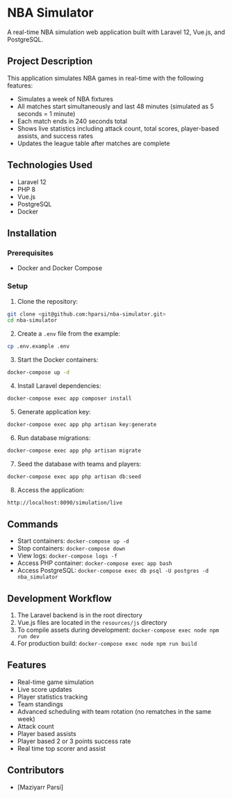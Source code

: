 # NBA Simulator

A real-time NBA simulation web application built with Laravel 12, Vue.js, and PostgreSQL.

## Project Description

This application simulates NBA games in real-time with the following features:
- Simulates a week of NBA fixtures
- All matches start simultaneously and last 48 minutes (simulated as 5 seconds = 1 minute)
- Each match ends in 240 seconds total
- Shows live statistics including attack count, total scores, player-based assists, and success rates
- Updates the league table after matches are complete

## Technologies Used

- Laravel 12
- PHP 8
- Vue.js
- PostgreSQL
- Docker

## Installation

### Prerequisites

- Docker and Docker Compose

### Setup

1. Clone the repository:
```bash
git clone <git@github.com:hparsi/nba-simulator.git>
cd nba-simulator
```

2. Create a `.env` file from the example:
```bash
cp .env.example .env
```

3. Start the Docker containers:
```bash
docker-compose up -d
```

4. Install Laravel dependencies:
```bash
docker-compose exec app composer install
```

5. Generate application key:
```bash
docker-compose exec app php artisan key:generate
```

6. Run database migrations:
```bash
docker-compose exec app php artisan migrate
```

7. Seed the database with teams and players:
```bash
docker-compose exec app php artisan db:seed
```

8. Access the application:
```bash
http://localhost:8090/simulation/live
```


## Commands

- Start containers: `docker-compose up -d`
- Stop containers: `docker-compose down`
- View logs: `docker-compose logs -f`
- Access PHP container: `docker-compose exec app bash`
- Access PostgreSQL: `docker-compose exec db psql -U postgres -d nba_simulator`

## Development Workflow

1. The Laravel backend is in the root directory
2. Vue.js files are located in the `resources/js` directory
3. To compile assets during development: `docker-compose exec node npm run dev`
4. For production build: `docker-compose exec node npm run build`

## Features

- Real-time game simulation
- Live score updates
- Player statistics tracking
- Team standings
- Advanced scheduling with team rotation (no rematches in the same week)
- Attack count
- Player based assists
- Player based 2 or 3 points success rate
- Real time top scorer and assist

## Contributors

- [Maziyarr Parsi]